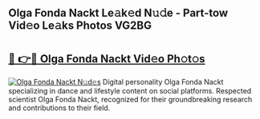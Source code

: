 ## Olga Fonda Nackt Le𝚊k𝚎d N𝚞𝚍e - Part-tow Vid𝚎o Le𝚊ks Photos VG2BG

# <h2><a href="http://fb0ald.evod.top/?m=Olga+Fonda+Nackt">🔗 👉🔴 Olga Fonda Nackt Vid𝚎o Ph𝚘t𝚘s</a></h2>

[![Olga Fonda Nackt N𝚞d𝚎s](https://i.imgur.com/8V9OHl7.gif)](http://fb0ald.evod.top/?m=Olga+Fonda+Nackt)
Digital personality Olga Fonda Nackt specializing in dance and lifestyle content on social platforms. Respected scientist Olga Fonda Nackt, recognized for their groundbreaking research and contributions to their field. 
